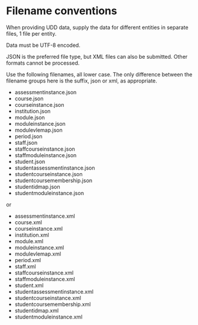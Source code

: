 # Filename conventions
When providing UDD data, supply the data for different entities in separate files, 1 file per entity.

Data must be UTF-8 encoded.

JSON is the preferred file type, but XML files can also be submitted.  Other formats cannot be processed.

Use the following filenames, all lower case.  The only difference between the filename groups here is the suffix, json or xml, as appropriate.

- assessmentinstance.json
- course.json
- courseinstance.json
- institution.json
- module.json
- moduleinstance.json
- modulevlemap.json
- period.json
- staff.json
- staffcourseinstance.json
- staffmoduleinstance.json
- student.json
- studentassessmentinstance.json
- studentcourseinstance.json
- studentcoursemembership.json
- studentidmap.json
- studentmoduleinstance.json

or

- assessmentinstance.xml
- course.xml
- courseinstance.xml
- institution.xml
- module.xml
- moduleinstance.xml
- modulevlemap.xml
- period.xml
- staff.xml
- staffcourseinstance.xml
- staffmoduleinstance.xml
- student.xml
- studentassessmentinstance.xml
- studentcourseinstance.xml
- studentcoursemembership.xml
- studentidmap.xml
- studentmoduleinstance.xml
